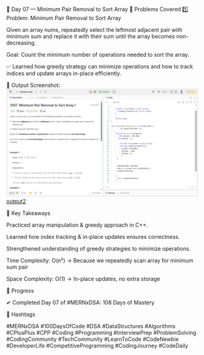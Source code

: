 🚀 Day 07 — Minimum Pair Removal to Sort Array
📌 Problems Covered
1️⃣ Problem: Minimum Pair Removal to Sort Array

Given an array nums, repeatedly select the leftmost adjacent pair with minimum sum and replace it with their sum until the array becomes non-decreasing.

Goal: Count the minimum number of operations needed to sort the array.

✅ Learned how greedy strategy can minimize operations and how to track indices and update arrays in-place efficiently.

📸 Output Screenshot:
![Output1](./outputPost/Screenshot%20(624).png)
[output2](./outputPost/Screenshot%20(625).png)



🎯 Key Takeaways

Practiced array manipulation & greedy approach in C++.

Learned how index tracking & in-place updates ensures correctness.

Strengthened understanding of greedy strategies to minimize operations.

Time Complexity: O(n²) → Because we repeatedly scan array for minimum sum pair

Space Complexity: O(1) → In-place updates, no extra storage

📅 Progress

✔ Completed Day 07 of #MERNxDSA: 108 Days of Mastery

🔖 Hashtags

#MERNxDSA #100DaysOfCode #DSA #DataStructures #Algorithms #CPlusPlus #CPP #Coding #Programming #InterviewPrep #ProblemSolving #CodingCommunity #TechCommunity #LearnToCode #CodeNewbie #DeveloperLife #CompetitiveProgramming #CodingJourney #CodeDaily